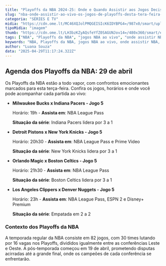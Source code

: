 ```yaml
---
title: "Playoffs da NBA 2024-25: Onde e Quando Assistir aos Jogos Decisivos?"
slug: "nba-onde-assistir-ao-vivo-os-jogos-de-playoffs-desta-tera-feira-2904"
categoria: "SÉRIES E TV"
midia: "https://cdn.ome.lt/MC46XQJolPMQGEISIcK6IDYBPG4=/987x0/smart/uploads/conteudo/fotos/clippers-nuggets-playoffs-nba.jpg"
tipoMidia: "imagem"
thumb: "https://cdn.ome.lt/LH3bzKZyAQsfeYfZ0SAGUNJov14=/480x360/smart/extras/conteudos/clippers-nuggets-playoffs-nba-peq.jpg"
tags: ["NBA", "Playoffs da NBA", "jogos NBA ao vivo", "onde assistir NBA", "NBA League Pass", "Playoffs 2024-25"]
keywords: "NBA, Playoffs da NBA, jogos NBA ao vivo, onde assistir NBA, NBA League Pass, Playoffs 2024-25"
author: "Luana Souza"
data: "2025-04-29T11:17:24.322Z"
---
```


## Agenda dos Playoffs da NBA: 29 de abril

Os Playoffs da NBA estão a todo vapor, com confrontos emocionantes marcados para esta terça-feira. Confira os jogos, horários e onde você pode acompanhar cada partida ao vivo:

- **Milwaukee Bucks x Indiana Pacers - Jogo 5**

  Horário: 19h - **Assista em**: NBA League Pass

  **Situação da série**: Indiana Pacers lidera por 3 a 1

- **Detroit Pistons x New York Knicks - Jogo 5**

  Horário: 20h30 - **Assista em**: NBA League Pass e Prime Video

  **Situação da série**: New York Knicks lidera por 3 a 1

- **Orlando Magic x Boston Celtics - Jogo 5**

  Horário: 21h30 - **Assista em**: NBA League Pass

  **Situação da série**: Boston Celtics lidera por 3 a 1

- **Los Angeles Clippers x Denver Nuggets - Jogo 5**

  Horário: 23h - **Assista em**: NBA League Pass, ESPN 2 e Disney+ Premium

  **Situação da série**: Empatada em 2 a 2

### Contexto dos Playoffs da NBA

A temporada regular da NBA consiste em 82 jogos, com 30 times lutando por 16 vagas nos Playoffs, divididos igualmente entre as conferências Leste e Oeste. A pós-temporada começou em 19 de abril, prometendo disputas acirradas até a grande final, onde os campeões de cada conferência se enfrentarão.